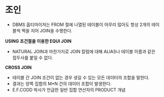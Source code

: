 # 조인

* DBMS 옵티마이저는 FROM 절에 나열된 테이블이 아무리 많아도 항상 2개의 테이블씩 짝을 지어 JOIN을 수행한다.

**USING 조건절을 이용한 EQUI JOIN**
* NATURAL JOIN과 마찬가지로 JOIN 칼럼에 대해 ALIAS나 테이블 이름과 같은 접두사를 붙일 수 없다.

**CROSS JOIN**
* 테이블 간 JOIN 조건이 없는 경우 생길 수 있는 모든 데이터의 조합을 말한다.
* 결과는 양쪽 집합의 M*N 건의 데이터 조합이 발생한다.
* E.F.CODD 박사가 언급한 일반 집합 연산자의 PRODUCT 개념